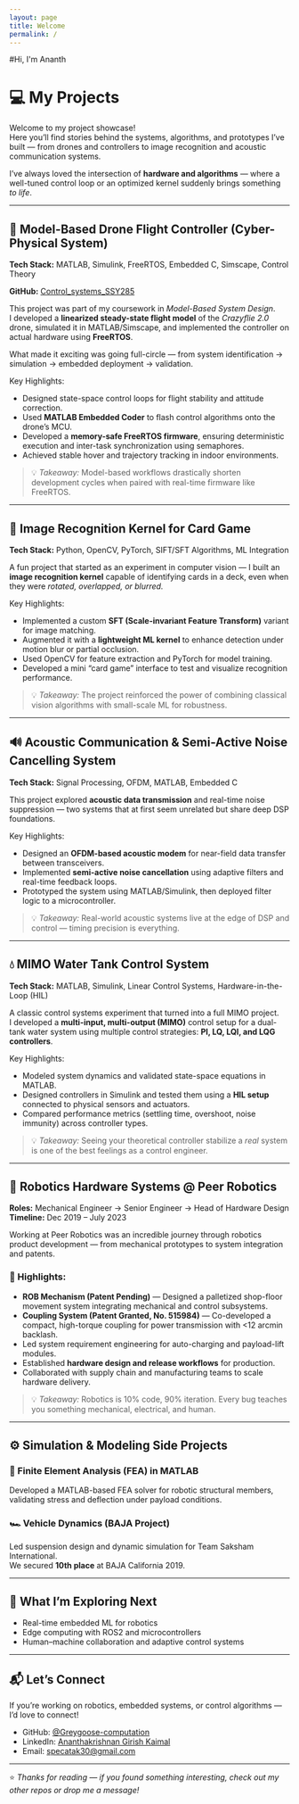 ```yaml
---
layout: page
title: Welcome
permalink: /
---
```


#Hi, I'm Ananth


# 💻 My Projects

Welcome to my project showcase!  
Here you’ll find stories behind the systems, algorithms, and prototypes I’ve built — from drones and controllers to image recognition and acoustic communication systems.  

I’ve always loved the intersection of **hardware and algorithms** — where a well-tuned control loop or an optimized kernel suddenly brings something *to life*.

---

## 🚀 Model-Based Drone Flight Controller (Cyber-Physical System)

**Tech Stack:** MATLAB, Simulink, FreeRTOS, Embedded C, Simscape, Control Theory  

**GitHub:** [Control_systems_SSY285](https://github.com/Greygoose-computation/Control_systems_SSY285)

This project was part of my coursework in *Model-Based System Design*.  
I developed a **linearized steady-state flight model** of the *Crazyflie 2.0* drone, simulated it in MATLAB/Simscape, and implemented the controller on actual hardware using **FreeRTOS**.

What made it exciting was going full-circle — from system identification → simulation → embedded deployment → validation.  

Key Highlights:
- Designed state-space control loops for flight stability and attitude correction.  
- Used **MATLAB Embedded Coder** to flash control algorithms onto the drone’s MCU.  
- Developed a **memory-safe FreeRTOS firmware**, ensuring deterministic execution and inter-task synchronization using semaphores.  
- Achieved stable hover and trajectory tracking in indoor environments.

> 💡 *Takeaway:* Model-based workflows drastically shorten development cycles when paired with real-time firmware like FreeRTOS.

---

## 🎯 Image Recognition Kernel for Card Game

**Tech Stack:** Python, OpenCV, PyTorch, SIFT/SFT Algorithms, ML Integration  

A fun project that started as an experiment in computer vision — I built an **image recognition kernel** capable of identifying cards in a deck, even when they were *rotated, overlapped, or blurred.*

Key Highlights:
- Implemented a custom **SFT (Scale-invariant Feature Transform)** variant for image matching.  
- Augmented it with a **lightweight ML kernel** to enhance detection under motion blur or partial occlusion.  
- Used OpenCV for feature extraction and PyTorch for model training.  
- Developed a mini “card game” interface to test and visualize recognition performance.

> 💡 *Takeaway:* The project reinforced the power of combining classical vision algorithms with small-scale ML for robustness.

---

## 🔊 Acoustic Communication & Semi-Active Noise Cancelling System

**Tech Stack:** Signal Processing, OFDM, MATLAB, Embedded C  

This project explored **acoustic data transmission** and real-time noise suppression — two systems that at first seem unrelated but share deep DSP foundations.

Key Highlights:
- Designed an **OFDM-based acoustic modem** for near-field data transfer between transceivers.  
- Implemented **semi-active noise cancellation** using adaptive filters and real-time feedback loops.  
- Prototyped the system using MATLAB/Simulink, then deployed filter logic to a microcontroller.  

> 💡 *Takeaway:* Real-world acoustic systems live at the edge of DSP and control — timing precision is everything.

---

## 💧 MIMO Water Tank Control System

**Tech Stack:** MATLAB, Simulink, Linear Control Systems, Hardware-in-the-Loop (HIL)  

A classic control systems experiment that turned into a full MIMO project.  
I developed a **multi-input, multi-output (MIMO)** control setup for a dual-tank water system using multiple control strategies: **PI, LQ, LQI, and LQG controllers**.

Key Highlights:
- Modeled system dynamics and validated state-space equations in MATLAB.  
- Designed controllers in Simulink and tested them using a **HIL setup** connected to physical sensors and actuators.  
- Compared performance metrics (settling time, overshoot, noise immunity) across controller types.

> 💡 *Takeaway:* Seeing your theoretical controller stabilize a *real* system is one of the best feelings as a control engineer.

---

## 🦾 Robotics Hardware Systems @ Peer Robotics

**Roles:** Mechanical Engineer → Senior Engineer → Head of Hardware Design  
**Timeline:** Dec 2019 – July 2023  

Working at Peer Robotics was an incredible journey through robotics product development — from mechanical prototypes to system integration and patents.

### 🧩 Highlights:
- **ROB Mechanism (Patent Pending)** — Designed a palletized shop-floor movement system integrating mechanical and control subsystems.  
- **Coupling System (Patent Granted, No. 515984)** — Co-developed a compact, high-torque coupling for power transmission with <12 arcmin backlash.  
- Led system requirement engineering for auto-charging and payload-lift modules.  
- Established **hardware design and release workflows** for production.  
- Collaborated with supply chain and manufacturing teams to scale hardware delivery.

> 💡 *Takeaway:* Robotics is 10% code, 90% iteration. Every bug teaches you something mechanical, electrical, and human.

---

## ⚙️ Simulation & Modeling Side Projects

### 🧮 Finite Element Analysis (FEA) in MATLAB
Developed a MATLAB-based FEA solver for robotic structural members, validating stress and deflection under payload conditions.  

### 🏎️ Vehicle Dynamics (BAJA Project)
Led suspension design and dynamic simulation for Team Saksham International.  
We secured **10th place** at BAJA California 2019.

---

## 🧠 What I’m Exploring Next

- Real-time embedded ML for robotics  
- Edge computing with ROS2 and microcontrollers  
- Human–machine collaboration and adaptive control systems  

---

## 📬 Let’s Connect

If you’re working on robotics, embedded systems, or control algorithms — I’d love to connect!  

- GitHub: [@Greygoose-computation](https://github.com/Greygoose-computation)  
- LinkedIn: [Ananthakrishnan Girish Kaimal](https://linkedin.com/in/ananthakrishnan-k-235772b2)  
- Email: [specatak30@gmail.com](mailto:specatak30@gmail.com)

---

⭐ *Thanks for reading — if you found something interesting, check out my other repos or drop me a message!*
